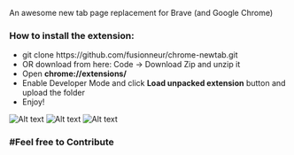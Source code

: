 
An awesome new tab page replacement for Brave (and Google Chrome)

<h3>How to install the extension: </h3>
<ul>
<li> git clone https://github.com/fusionneur/chrome-newtab.git </li>
<li> OR download from here: Code -> Download Zip and unzip it</li>
<li>Open <strong>chrome://extensions/</strong></li>
<li>Enable Developer Mode and click <strong>Load unpacked extension</strong> button and upload the folder</li>
<li>Enjoy!</li>
</ul>


![Alt text](https://i.imgur.com/1RPIho0.jpg "ScreenShot 1")
![Alt text](https://i.imgur.com/g5RSxzm.jpg "ScreenShot 2")
![Alt text](https://i.imgur.com/hVpbswI.jpg "ScreenShot 3")

<h3>#Feel free to Contribute<h3>
